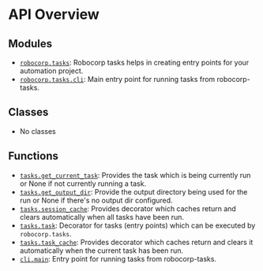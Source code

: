 <!-- markdownlint-disable -->

# API Overview

## Modules

- [`robocorp.tasks`](./robocorp.tasks.md#module-robocorptasks): Robocorp tasks helps in creating entry points for your automation project.
- [`robocorp.tasks.cli`](./robocorp.tasks.cli.md#module-robocorptaskscli): Main entry point for running tasks from robocorp-tasks.

## Classes

- No classes

## Functions

- [`tasks.get_current_task`](./robocorp.tasks.md#function-get_current_task): Provides the task which is being currently run or None if not currently running a task.
- [`tasks.get_output_dir`](./robocorp.tasks.md#function-get_output_dir): Provide the output directory being used for the run or None if there's no output dir configured.
- [`tasks.session_cache`](./robocorp.tasks.md#function-session_cache): Provides decorator which caches return and clears automatically when all tasks have been run.
- [`tasks.task`](./robocorp.tasks.md#function-task): Decorator for tasks (entry points) which can be executed by `robocorp.tasks`.
- [`tasks.task_cache`](./robocorp.tasks.md#function-task_cache): Provides decorator which caches return and clears it automatically when the current task has been run.
- [`cli.main`](./robocorp.tasks.cli.md#function-main): Entry point for running tasks from robocorp-tasks.
